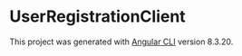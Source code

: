 # UserRegistrationClient

This project was generated with [Angular CLI](https://github.com/angular/angular-cli) version 8.3.20.


